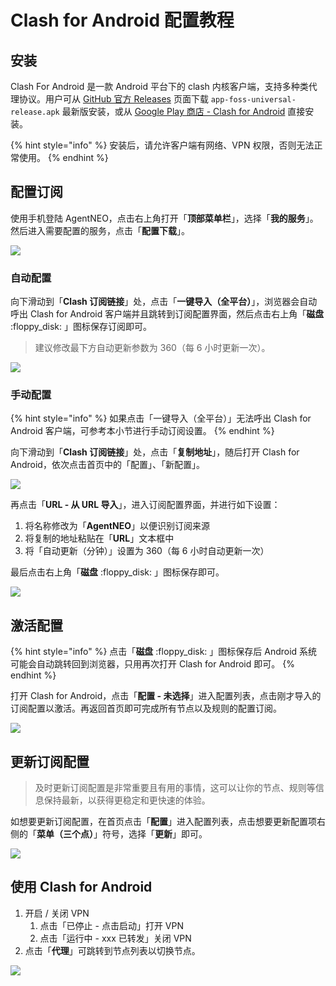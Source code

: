 # Clash for Android 配置教程

## 安装

Clash For Android 是一款 Android 平台下的 clash 内核客户端，支持多种类代理协议。用户可从 [GitHub 官方 Releases](https://github.com/Kr328/ClashForAndroid/releases) 页面下载 `app-foss-universal-release.apk` 最新版安装，或从 [Google Play 商店 - Clash for Android](https://play.google.com/store/apps/details?id=com.github.kr328.clash) 直接安装。

{% hint style="info" %}
安装后，请允许客户端有网络、VPN 权限，否则无法正常使用。
{% endhint %}

## 配置订阅

使用手机登陆 AgentNEO，点击右上角打开「**顶部菜单栏**」，选择「**我的服务**」。然后进入需要配置的服务，点击「**配置下载**」。

![](<../.gitbook/assets/quanx-1 (1).jpg>)

### 自动配置

向下滑动到「**Clash 订阅链接**」处，点击「**一键导入（全平台）**」，浏览器会自动呼出 Clash for Android 客户端并且跳转到订阅配置界面，然后点击右上角「**磁盘** :floppy\_disk: 」图标保存订阅即可。

> 建议修改最下方自动更新参数为 360（每 6 小时更新一次）。

![](../.gitbook/assets/cfa-1.jpg)

### 手动配置

{% hint style="info" %}
如果点击「一键导入（全平台）」无法呼出 Clash for Android 客户端，可参考本小节进行手动订阅设置。
{% endhint %}

向下滑动到「**Clash 订阅链接**」处，点击「**复制地址**」，随后打开 Clash for Android，依次点击首页中的「配置」、「新配置」。

![](../.gitbook/assets/cfa-2.jpg)

再点击「**URL - 从 URL 导入**」，进入订阅配置界面，并进行如下设置：

1. 将名称修改为「**AgentNEO**」以便识别订阅来源
2. 将复制的地址粘贴在「**URL**」文本框中
3. 将「自动更新（分钟）」设置为 360（每 6 小时自动更新一次）

最后点击右上角「**磁盘** :floppy\_disk: 」图标保存即可。

![](../.gitbook/assets/cfa-3.jpg)

## 激活配置

{% hint style="info" %}
点击「**磁盘** :floppy\_disk: 」图标保存后 Android 系统可能会自动跳转回到浏览器，只用再次打开 Clash for Android 即可。
{% endhint %}

打开 Clash for Android，点击「**配置 - 未选择**」进入配置列表，点击刚才导入的订阅配置以激活。再返回首页即可完成所有节点以及规则的配置订阅。

![](../.gitbook/assets/cfa-4.jpg)

## 更新订阅配置

> 及时更新订阅配置是非常重要且有用的事情，这可以让你的节点、规则等信息保持最新，以获得更稳定和更快速的体验。

如想要更新订阅配置，在首页点击「**配置**」进入配置列表，点击想要更新配置项右侧的「**菜单（三个点）**」符号，选择「**更新**」即可。

![](../.gitbook/assets/cfa-5.jpg)

## 使用 Clash for Android

1. 开启 / 关闭 VPN
   1. 点击「已停止 - 点击启动」打开 VPN
   2. 点击「运行中 - xxx 已转发」关闭 VPN
2. 点击「**代理**」可跳转到节点列表以切换节点。

![](../.gitbook/assets/cfa-6.jpg)
